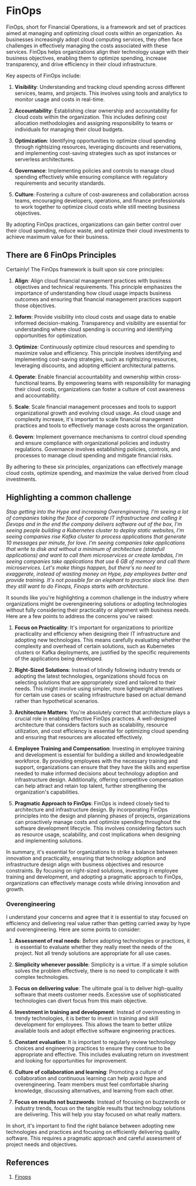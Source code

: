 # FinOps

FinOps, short for Financial Operations, is a framework and set of practices aimed at managing and optimizing cloud costs within an organization. As businesses increasingly adopt cloud computing services, they often face challenges in effectively managing the costs associated with these services. FinOps helps organizations align their technology usage with their business objectives, enabling them to optimize spending, increase transparency, and drive efficiency in their cloud infrastructure.

Key aspects of FinOps include:

1. **Visibility**: Understanding and tracking cloud spending across different services, teams, and projects. This involves using tools and analytics to monitor usage and costs in real-time.

2. **Accountability**: Establishing clear ownership and accountability for cloud costs within the organization. This includes defining cost allocation methodologies and assigning responsibility to teams or individuals for managing their cloud budgets.

3. **Optimization**: Identifying opportunities to optimize cloud spending through rightsizing resources, leveraging discounts and reservations, and implementing cost-saving strategies such as spot instances or serverless architectures.

4. **Governance**: Implementing policies and controls to manage cloud spending effectively while ensuring compliance with regulatory requirements and security standards.

5. **Culture**: Fostering a culture of cost-awareness and collaboration across teams, encouraging developers, operations, and finance professionals to work together to optimize cloud costs while still meeting business objectives.

By adopting FinOps practices, organizations can gain better control over their cloud spending, reduce waste, and optimize their cloud investments to achieve maximum value for their business.

## There are 6 FinOps Principles 

Certainly! The FinOps framework is built upon six core principles:

1. **Align**: Align cloud financial management practices with business objectives and technical requirements. This principle emphasizes the importance of understanding how cloud usage impacts business outcomes and ensuring that financial management practices support those objectives.

2. **Inform**: Provide visibility into cloud costs and usage data to enable informed decision-making. Transparency and visibility are essential for understanding where cloud spending is occurring and identifying opportunities for optimization.

3. **Optimize**: Continuously optimize cloud resources and spending to maximize value and efficiency. This principle involves identifying and implementing cost-saving strategies, such as rightsizing resources, leveraging discounts, and adopting efficient architectural patterns.

4. **Operate**: Enable financial accountability and ownership within cross-functional teams. By empowering teams with responsibility for managing their cloud costs, organizations can foster a culture of cost awareness and accountability.

5. **Scale**: Scale financial management processes and tools to support organizational growth and evolving cloud usage. As cloud usage and complexity increase, it's important to scale financial management practices and tools to effectively manage costs across the organization.

6. **Govern**: Implement governance mechanisms to control cloud spending and ensure compliance with organizational policies and industry regulations. Governance involves establishing policies, controls, and processes to manage cloud spending and mitigate financial risks.

By adhering to these six principles, organizations can effectively manage cloud costs, optimize spending, and maximize the value derived from cloud investments.

## Highlighting a common challenge 

*Stop getting into the Hype and increasing Overengineering, I'm seeing a lot of companies taking the face of corporate IT infrastructure and calling it Devops and in the end the company delivers software out of the box, I'm seeing people building a Kubernetes cluster to deploy static websites, I'm seeing companies rise Kafka cluster to process applications that generate 10 messages per minute, for love. I'm seeing companies take applications that write to disk and without a minimum of architecture (statefull applications) and want to call them microservices or create lambdas, I'm seeing companies take applications that use 6 GB of memory and call them microservices. Let's make things happen, but there's no need to exaggerate, instead of wasting money on Hype, pay employees better and provide training. It's not possible for an elephant to practice slack line. then they still want to do Finops, Finops starts with architecture.*

It sounds like you're highlighting a common challenge in the industry where organizations might be overengineering solutions or adopting technologies without fully considering their practicality or alignment with business needs. Here are a few points to address the concerns you've raised:

1. **Focus on Practicality**: It's important for organizations to prioritize practicality and efficiency when designing their IT infrastructure and adopting new technologies. This means carefully evaluating whether the complexity and overhead of certain solutions, such as Kubernetes clusters or Kafka deployments, are justified by the specific requirements of the applications being developed.

2. **Right-Sized Solutions**: Instead of blindly following industry trends or adopting the latest technologies, organizations should focus on selecting solutions that are appropriately sized and tailored to their needs. This might involve using simpler, more lightweight alternatives for certain use cases or scaling infrastructure based on actual demand rather than hypothetical scenarios.

3. **Architecture Matters**: You're absolutely correct that architecture plays a crucial role in enabling effective FinOps practices. A well-designed architecture that considers factors such as scalability, resource utilization, and cost efficiency is essential for optimizing cloud spending and ensuring that resources are allocated effectively.

4. **Employee Training and Compensation**: Investing in employee training and development is essential for building a skilled and knowledgeable workforce. By providing employees with the necessary training and support, organizations can ensure that they have the skills and expertise needed to make informed decisions about technology adoption and infrastructure design. Additionally, offering competitive compensation can help attract and retain top talent, further strengthening the organization's capabilities.

5. **Pragmatic Approach to FinOps**: FinOps is indeed closely tied to architecture and infrastructure design. By incorporating FinOps principles into the design and planning phases of projects, organizations can proactively manage costs and optimize spending throughout the software development lifecycle. This involves considering factors such as resource usage, scalability, and cost implications when designing and implementing solutions.

In summary, it's essential for organizations to strike a balance between innovation and practicality, ensuring that technology adoption and infrastructure design align with business objectives and resource constraints. By focusing on right-sized solutions, investing in employee training and development, and adopting a pragmatic approach to FinOps, organizations can effectively manage costs while driving innovation and growth.

### Overengineering

I understand your concerns and agree that it is essential to stay focused on efficiency and delivering real value rather than getting carried away by hype and overengineering. Here are some points to consider:

1. **Assessment of real needs**: Before adopting technologies or practices, it is essential to evaluate whether they really meet the needs of the project. Not all trendy solutions are appropriate for all use cases.

2. **Simplicity whenever possible**: Simplicity is a virtue. If a simple solution solves the problem effectively, there is no need to complicate it with complex technologies.

3. **Focus on delivering value**: The ultimate goal is to deliver high-quality software that meets customer needs. Excessive use of sophisticated technologies can divert focus from this main objective.

4. **Investment in training and development**: Instead of overinvesting in trendy technologies, it is better to invest in training and skill development for employees. This allows the team to better utilize available tools and adopt effective software engineering practices.

5. **Constant evaluation**: It is important to regularly review technology choices and engineering practices to ensure they continue to be appropriate and effective. This includes evaluating return on investment and looking for opportunities for improvement.

6. **Culture of collaboration and learning**: Promoting a culture of collaboration and continuous learning can help avoid hype and overengineering. Team members must feel comfortable sharing knowledge, discussing alternatives, and learning from each other.

7. **Focus on results not buzzwords**: Instead of focusing on buzzwords or industry trends, focus on the tangible results that technology solutions are delivering. This will help you stay focused on what really matters.

In short, it's important to find the right balance between adopting new technologies and practices and focusing on efficiently delivering quality software. This requires a pragmatic approach and careful assessment of project needs and objectives.


## References

1. [Finops](https://www.finops.org/introduction/what-is-finops/)
